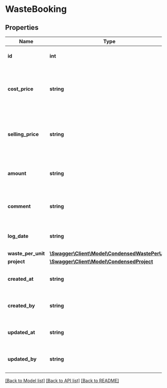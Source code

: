 # WasteBooking

## Properties
Name | Type | Description | Notes
------------ | ------------- | ------------- | -------------
**id** | **int** | The ID of the waste booking. | [optional] 
**cost_price** | **string** | The cost price of the waste booking. Can only be set on update. | [optional] 
**selling_price** | **string** | The selling price of the waste booking. Can only be set on update. | [optional] 
**amount** | **string** | The amount of units of the waste booking object. | 
**comment** | **string** | The comments for the waste booking. | [optional] 
**log_date** | **string** | The log date of the waste booking. | 
**waste_per_unit** | [**\Swagger\Client\Model\CondensedWastePerUnit**](CondensedWastePerUnit.md) |  | 
**project** | [**\Swagger\Client\Model\CondensedProject**](CondensedProject.md) |  | 
**created_at** | **string** | The creation time of the entity. | [optional] 
**created_by** | **string** | The user that created the entity. | [optional] 
**updated_at** | **string** | The last updated time of the entity. | [optional] 
**updated_by** | **string** | The user that last updated the entity. | [optional] 

[[Back to Model list]](../README.md#documentation-for-models) [[Back to API list]](../README.md#documentation-for-api-endpoints) [[Back to README]](../README.md)



